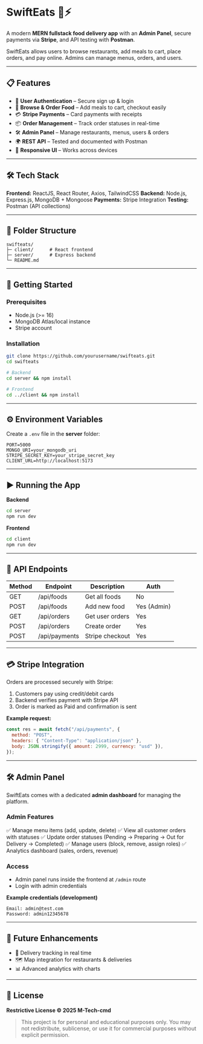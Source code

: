 # SwiftEats 🍔⚡

A modern **MERN fullstack food delivery app** with an **Admin Panel**, secure payments via **Stripe**, and API testing with **Postman**.

SwiftEats allows users to browse restaurants, add meals to cart, place orders, and pay online. Admins can manage menus, orders, and users.

---

## 📋 Features

* 👤 **User Authentication** – Secure sign up & login
* 🍴 **Browse & Order Food** – Add meals to cart, checkout easily
* 💳 **Stripe Payments** – Card payments with receipts
* 📦 **Order Management** – Track order statuses in real-time
* 🛠 **Admin Panel** – Manage restaurants, menus, users & orders
* 🌍 **REST API** – Tested and documented with Postman
* 📱 **Responsive UI** – Works across devices

---

## 🛠 Tech Stack

**Frontend:** ReactJS, React Router, Axios, TailwindCSS
**Backend:** Node.js, Express.js, MongoDB + Mongoose
**Payments:** Stripe Integration
**Testing:** Postman (API collections)

---

## 📂 Folder Structure

```
swifteats/
├─ client/      # React frontend
├─ server/      # Express backend
└─ README.md
```

---

## 🚀 Getting Started

### Prerequisites

* Node.js (>= 16)
* MongoDB Atlas/local instance
* Stripe account

### Installation

```bash
git clone https://github.com/yourusername/swifteats.git
cd swifteats

# Backend
cd server && npm install

# Frontend
cd ../client && npm install
```

---

## ⚙️ Environment Variables

Create a `.env` file in the **server** folder:

```env
PORT=5000
MONGO_URI=your_mongodb_uri
STRIPE_SECRET_KEY=your_stripe_secret_key
CLIENT_URL=http://localhost:5173
```

---

## ▶️ Running the App

**Backend**

```bash
cd server
npm run dev
```

**Frontend**

```bash
cd client
npm run dev
```

---

## 📡 API Endpoints

| Method | Endpoint      | Description     | Auth        |
| ------ | ------------- | --------------- | ----------- |
| GET    | /api/foods    | Get all foods   | No          |
| POST   | /api/foods    | Add new food    | Yes (Admin) |
| GET    | /api/orders   | Get user orders | Yes         |
| POST   | /api/orders   | Create order    | Yes         |
| POST   | /api/payments | Stripe checkout | Yes         |

---

## 💳 Stripe Integration

Orders are processed securely with Stripe:

1. Customers pay using credit/debit cards
2. Backend verifies payment with Stripe API
3. Order is marked as Paid and confirmation is sent

**Example request:**

```js
const res = await fetch("/api/payments", {
  method: "POST",
  headers: { "Content-Type": "application/json" },
  body: JSON.stringify({ amount: 2999, currency: "usd" }),
});
```

---

## 🛠 Admin Panel

SwiftEats comes with a dedicated **admin dashboard** for managing the platform.

### Admin Features

✅ Manage menu items (add, update, delete)
✅ View all customer orders with statuses
✅ Update order statuses (Pending → Preparing → Out for Delivery → Completed)
✅ Manage users (block, remove, assign roles)
✅ Analytics dashboard (sales, orders, revenue)

### Access

* Admin panel runs inside the frontend at `/admin` route
* Login with admin credentials

**Example credentials (development)**

```text
Email: admin@test.com
Password: admin12345678
```

---

## 🔮 Future Enhancements

* 🛵 Delivery tracking in real time
* 🗺 Map integration for restaurants & deliveries
* 📊 Advanced analytics with charts

---

## 📄 License

**Restrictive License © 2025 M-Tech-cmd**

> This project is for personal and educational purposes only.
> You may not redistribute, sublicense, or use it for commercial purposes without explicit permission.
